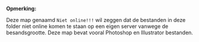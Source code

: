 **Opmerking:**

Deze map genaamd `Niet online!!!` wil zeggen dat de bestanden in deze folder niet online komen te staan op een eigen server vanwege de besandsgrootte. Deze map bevat vooral Photoshop en Illustrator bestanden.

